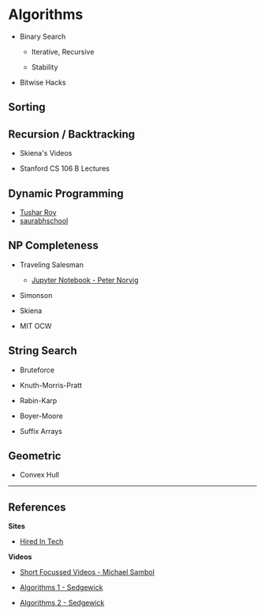 
# Algorithms

* Binary Search

    - Iterative, Recursive  

    - Stability

* Bitwise Hacks

## Sorting

<!-- jwasham's -->

## Recursion / Backtracking

* Skiena's Videos

* Stanford CS 106 B Lectures

## Dynamic Programming

* [Tushar Roy]()
* [saurabhschool]()


## NP Completeness

* Traveling Salesman
    - [Jupyter Notebook - Peter Norvig](http://nbviewer.jupyter.org/url/norvig.com/ipython/TSP.ipynb)

* Simonson

* Skiena

* MIT OCW

## String Search

* Bruteforce

* Knuth-Morris-Pratt
* Rabin-Karp
* Boyer-Moore

* Suffix Arrays

## Geometric

* Convex Hull

---

## References

**Sites**

* [Hired In Tech](https://www.hiredintech.com/algorithm-design/)

**Videos**

* [Short Focussed Videos - Michael Sambol](https://www.youtube.com/user/mikeysambol/videos)

* [Algorithms 1 - Sedgewick](https://www.youtube.com/user/algorithmscourses/playlists?shelf_id=2&view=50&sort=dd)
* [Algorithms 2 - Sedgewick](https://www.youtube.com/user/algorithmscourses/playlists?flow=list&shelf_id=3&view=50)


